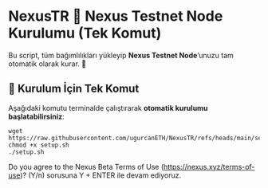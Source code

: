 # NexusTR 🔺 Nexus Testnet Node Kurulumu (Tek Komut)

Bu script, tüm bağımlılıkları yükleyip **Nexus Testnet Node**’unuzu tam otomatik olarak kurar. 🚀  

## 📌 **Kurulum İçin Tek Komut**  
Aşağıdaki komutu terminalde çalıştırarak **otomatik kurulumu başlatabilirsiniz**:  

```
wget https://raw.githubusercontent.com/ugurcanETH/NexusTR/refs/heads/main/setup.sh
chmod +x setup.sh
./setup.sh
```

Do you agree to the Nexus Beta Terms of Use (https://nexus.xyz/terms-of-use)? (Y/n) sorusuna Y + ENTER ile devam ediyoruz.
